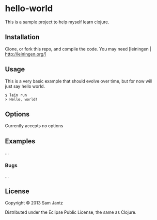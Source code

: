 # hello-world

This is a sample project to help myself learn clojure.

## Installation

Clone, or fork this repo, and compile the code. You may need [leiningen | http://leiningen.org/]

## Usage

This is a very basic example that should evolve over time, but for now will just say hello world.

    $ lein run
    > Hello, world!

## Options

Currently accepts no options

## Examples

...

### Bugs

...

## License

Copyright © 2013 Sam Jantz

Distributed under the Eclipse Public License, the same as Clojure.
